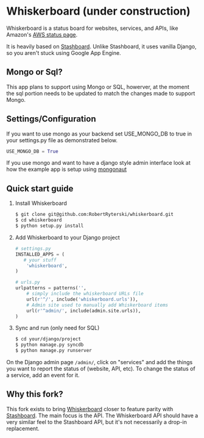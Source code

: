 # Whiskerboard (under construction)

Whiskerboard is a status board for websites, services, and APIs, like Amazon's
[AWS status page](http://status.aws.amazon.com/).

It is heavily based on [Stashboard](http://www.stashboard.org/). Unlike
Stashboard, it uses vanilla Django, so you aren't stuck using Google App Engine.

## Mongo or Sql?
This app plans to support using Mongo or SQL, howerver, at the moment the sql portion needs to be updated to
match the changes made to support Mongo.  

## Settings/Configuration
If you want to use mongo as your backend set USE_MONGO_DB to true in your settings.py file as demonstrated below.

```python
USE_MONGO_DB = True
```

If you use mongo and want to have a django style admin interface look at how the example app is
setup using [mongonaut](https://github.com/pydanny/django-mongonaut)

## Quick start guide

1. Install Whiskerboard
   ```sh
   $ git clone git@github.com:RobertRyterski/whiskerboard.git
   $ cd whiskerboard
   $ python setup.py install
   ```

2. Add Whiskerboard to your Django project
   ```py
   # settings.py
   INSTALLED_APPS = (
      # your stuff
       'whiskerboard',
   )
   ```
   ```py
   # urls.py
   urlpatterns = patterns('',
       # simply include the whiskerboard URLs file
       url(r'^/', include('whiskerboard.urls')),
       # Admin site used to manually add Whiskerboard items
       url(r'^admin/', include(admin.site.urls)),
   )
   ```

3. Sync and run (only need for SQL)
   ```sh
   $ cd your/django/project
   $ python manage.py syncdb
   $ python manage.py runserver
   ```

On the Django admin page `/admin/`, click on "services" and add the things you
want to report the status of (website, API, etc). To change the status of a
service, add an event for it.


## Why this fork?

This fork exists to bring [Whiskerboard](https://github.com/bfirsh/whiskerboard)
closer to feature parity with [Stashboard](http://www.stashboard.org/). The
main focus is the API. The Whiskerboard API should have a very similar feel
to the Stashboard API, but it's not necessarily a drop-in replacement.
